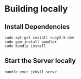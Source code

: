 # Building locally

## Install Dependencies

```
sudo apt-get install ruby2.5-dev
sudo gem install bundler
sudo bundle install
```

## Start the Server locally

```
bundle exec jekyll serve
```
